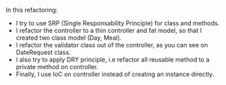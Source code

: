 In this refactoring:

 - I try to use SRP (Single Responsability Principle) for class and
   methods.
 - I refactor the controller to a thin controller and fat model, so that
   I created two class model (Day, Meal).
 - I refactor the validator class out of the controller, as you can see
   on DateRequest class.
 - I also try to apply DRY principle, i.e refactor all reusable method
   to a private method on controller.
 - Finally, I use IoC on controller instead of creating an instance
   directly.
